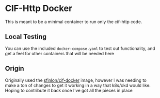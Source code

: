# CIF-Http Docker

This is meant to be a minimal container to run only the cif-http code.

## Local Testing

You can use the included `docker-compose.yaml` to test out functionality, and
get a feel for other containers that will be needed here

## Origin

Originally used the [sfinlon/cif-docker](https://github.com/sfinlon/cif-docker)
image, however I was needing to make a ton of changes to get it working in a
way that k8s/okd would like.  Hoping to contribute it back once I've got all
the pieces in place
